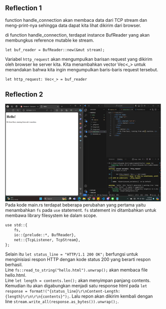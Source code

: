 ## Reflection 1
function handle_connection akan membaca data dari TCP stream dan meng-print-nya sehingga data dapat kita lihat dikirim dari browser. <br>

di function handle_connection, terdapat instance BufReader yang akan membungkus reference mutable ke stream. <br>

```
let buf_reader = BufReader::new(&mut stream); 
```

Variabel `http_request` akan mengumpulkan barisan request yang dikirim oleh browser ke server kita. Kita menambahkan vector Vec<_> untuk menandakan bahwa kita ingin mengumpulkan baris-baris request tersebut. <br>
```
let http_request: Vec<_> = buf_reader
```

## Reflection 2
![commit2](<Screenshot (683).png>)
Pada kode main.rs terdapat beberapa perubahan yang pertama yaitu menambahkan `fs` pada `use` statement. `fs` statement ini ditambahkan untuk membawa library filesystem ke dalam scope.
```
use std::{
    fs,
    io::{prelude::*, BufReader},
    net::{TcpListener, TcpStream},
};
```
Selain itu `let status_line = "HTTP/1.1 200 OK";` berfungsi  untuk menginisiasi respon HTTP dengan kode status 200 yang berarti respon berhasil. <br>
Line `fs::read_to_string("hello.html").unwrap();` akan membaca file hello.html. <br>
Line `let length = contents.len();` akan menyimpan panjang contents. Kemudian itu akan digabungkan menjadi satu response html pada `let response = format!("{status_line}\r\nContent-Length:{length}\r\n\r\n{contents}");`. Lalu repon akan dikirim kembali dengan line `stream.write_all(response.as_bytes()).unwrap();`. <br>
